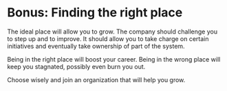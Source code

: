# Bonus: Finding the right place

The ideal place will allow you to grow. The company should challenge you to step up and to improve. It should allow you to take charge on certain initiatives and eventually take ownership of part of the system.

Being in the right place will boost your career. Being in the wrong place will keep you stagnated, possibly even burn you out.

Choose wisely and join an organization that will help you grow.
